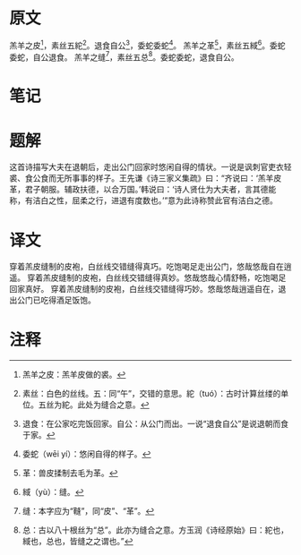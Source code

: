 # 原文
羔羊之皮[^1]，素丝五紽[^2]。退食自公[^3]，委蛇委蛇[^4]。
羔羊之革[^5]，素丝五緎[^6]。委蛇委蛇，自公退食。
羔羊之缝[^7]，素丝五总[^8]。委蛇委蛇，退食自公。
# 笔记

# 题解
这首诗描写大夫在退朝后，走出公门回家时悠闲自得的情状。一说是讽刺官吏衣轻裘、食公食而无所事事的样子。王先谦《诗三家义集疏》曰：“齐说曰：‘羔羊皮革，君子朝服。辅政扶德，以合万国。’韩说曰：‘诗人贤仕为大夫者，言其德能称，有洁白之性，屈柔之行，进退有度数也。’”意为此诗称赞此官有洁白之德。
# 译文
穿着羔皮缝制的皮袍，白丝线交错缝得真巧。吃饱喝足走出公门，悠哉悠哉自在逍遥。
穿着羔皮缝制的皮袍，白丝线交错缝得真妙。悠哉悠哉心情舒畅，吃饱喝足回家真好。
穿着羔皮缝制的皮袍，白丝线交错缝得巧妙。悠哉悠哉逍遥自在，退出公门已吃得酒足饭饱。
# 注释

[^1]: 羔羊之皮：羔羊皮做的裘。
[^2]: 素丝：白色的丝线。五：同“午”，交错的意思。紽（tuó）：古时计算丝缕的单位。五丝为紽。此处为缝合之意。
[^3]: 退食：在公家吃完饭回家。自公：从公门而出。一说“退食自公”是说退朝而食于家。
[^4]: 委蛇（wēi yí）：悠闲自得的样子。
[^5]: 革：兽皮揉制去毛为革。
[^6]: 緎（yù）：缝。
[^7]: 缝：本字应为“䩼”，同“皮”、“革”。
[^8]: 总：古以八十根丝为“总”。此亦为缝合之意。方玉润《诗经原始》曰：紽也，緎也，总也，皆缝之之谓也。”